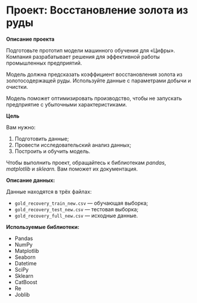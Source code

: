 # Проект: Восстановление золота из руды

**Описание проекта**  

Подготовьте прототип модели машинного обучения для «Цифры». Компания разрабатывает решения для эффективной работы промышленных предприятий.

Модель должна предсказать коэффициент восстановления золота из золотосодержащей руды. Используйте данные с параметрами добычи и очистки. 

Модель поможет оптимизировать производство, чтобы не запускать предприятие с убыточными характеристиками.

**Цель**  

Вам нужно:

1. Подготовить данные;
2. Провести исследовательский анализ данных;
3. Построить и обучить модель.

Чтобы выполнить проект, обращайтесь к библиотекам *pandas*, *matplotlib* и *sklearn.* Вам поможет их документация.

**Описание данных:**  

Данные находятся в трёх файлах:  

- `gold_recovery_train_new.csv` — обучающая выборка;  
- `gold_recovery_test_new.csv` — тестовая выборка;  
- `gold_recovery_full_new.csv` — исходные данные.  

**Используемые библиотеки:**

- Pandas
- NumPy
- Matplotlib
- Seaborn
- Datetime
- SciPy
- Sklearn
- CatBoost
- Re
- Joblib
